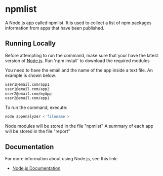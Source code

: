 # npmlist


A Node.js app called npmlist. It is used to collect a list of npm packages information from apps that have been published.

## Running Locally

Before attempting to run the command, make sure that your have the latest version of [Node.js](http://nodejs.org/). Run 'npm install' to download the required modules


You need to have the email and the name of the app inside a text file. An example is shown below.

```sh
user1@email.com/app1
user1@email.com/app2
user2@email.com/myApp
user2@email.com/app1
```

To run the command, execute: 

```sh
node appAnalyzer <'filename'>
```

Node modules will be stored in the file "npmlist"
A summary of each app will be stored in the file "report"

## Documentation

For more information about using Node.js, see this link:

- [Node.js Documentation](https://nodejs.org/api/)

